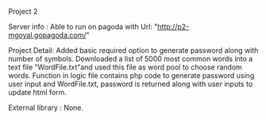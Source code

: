Project 2

Server info : Able to run on pagoda with Url: "http://p2-mgoyal.gopagoda.com/"


Project Detail: Added basic required option to generate password along with number of symbols. Downloaded a list of 5000 most common words into a text file "WordFile.txt"and used this file as word pool to choose random words. Function in logic file contains php code to generate password using user input and WordFile.txt, password is returned along with user inputs to update html form.


External library : None.

